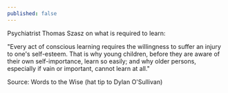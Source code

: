 ```yaml
---
published: false
---
```




Psychiatrist Thomas Szasz on what is required to learn:

"Every act of conscious learning requires the willingness to suffer an injury to one's self-esteem. That is why young children, before they are aware of their own self-importance, learn so easily; and why older persons, especially if vain or important, cannot learn at all."

Source: Words to the Wise (hat tip to Dylan O'Sullivan)